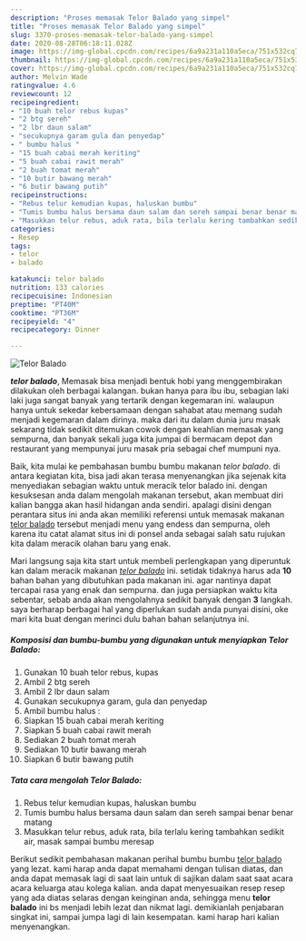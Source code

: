 ```yaml
---
description: "Proses memasak Telor Balado yang simpel"
title: "Proses memasak Telor Balado yang simpel"
slug: 3370-proses-memasak-telor-balado-yang-simpel
date: 2020-08-28T06:18:11.028Z
image: https://img-global.cpcdn.com/recipes/6a9a231a110a5eca/751x532cq70/telor-balado-foto-resep-utama.jpg
thumbnail: https://img-global.cpcdn.com/recipes/6a9a231a110a5eca/751x532cq70/telor-balado-foto-resep-utama.jpg
cover: https://img-global.cpcdn.com/recipes/6a9a231a110a5eca/751x532cq70/telor-balado-foto-resep-utama.jpg
author: Melvin Wade
ratingvalue: 4.6
reviewcount: 12
recipeingredient:
- "10 buah telor rebus kupas"
- "2 btg sereh"
- "2 lbr daun salam"
- "secukupnya garam gula dan penyedap"
- " bumbu halus "
- "15 buah cabai merah keriting"
- "5 buah cabai rawit merah"
- "2 buah tomat merah"
- "10 butir bawang merah"
- "6 butir bawang putih"
recipeinstructions:
- "Rebus telur kemudian kupas, haluskan bumbu"
- "Tumis bumbu halus bersama daun salam dan sereh sampai benar benar matang"
- "Masukkan telur rebus, aduk rata, bila terlalu kering tambahkan sedikit air, masak sampai bumbu meresap"
categories:
- Resep
tags:
- telor
- balado

katakunci: telor balado 
nutrition: 133 calories
recipecuisine: Indonesian
preptime: "PT40M"
cooktime: "PT36M"
recipeyield: "4"
recipecategory: Dinner

---
```



![Telor Balado](https://img-global.cpcdn.com/recipes/6a9a231a110a5eca/751x532cq70/telor-balado-foto-resep-utama.jpg)

<b><i>telor balado</i></b>, Memasak bisa menjadi bentuk hobi yang menggembirakan dilakukan oleh berbagai kalangan. bukan hanya para ibu ibu, sebagian laki laki juga sangat banyak yang tertarik dengan kegemaran ini. walaupun hanya untuk sekedar kebersamaan dengan sahabat atau memang sudah menjadi kegemaran dalam dirinya. maka dari itu dalam dunia juru masak sekarang tidak sedikit ditemukan cowok dengan keahlian memasak yang sempurna, dan banyak sekali juga kita jumpai di bermacam depot dan restaurant yang mempunyai juru masak pria sebagai chef mumpuni nya.

Baik, kita mulai ke pembahasan bumbu bumbu makanan <i>telor balado</i>. di antara kegiatan kita, bisa jadi akan terasa menyenangkan jika sejenak kita menyediakan sebagian waktu untuk meracik telor balado ini. dengan kesuksesan anda dalam mengolah makanan tersebut, akan membuat diri kalian bangga akan hasil hidangan anda sendiri. apalagi disini dengan perantara situs ini anda akan memiliki referensi untuk memasak makanan <u>telor balado</u> tersebut menjadi menu yang endess dan sempurna, oleh karena itu catat alamat situs ini di ponsel anda sebagai salah satu rujukan kita dalam meracik olahan baru yang enak.




Mari langsung saja kita start untuk membeli perlengkapan yang diperuntuk kan dalam meracik makanan <u><i>telor balado</i></u> ini. setidak tidaknya harus ada <b>10</b> bahan bahan yang dibutuhkan pada makanan ini. agar nantinya dapat tercapai rasa yang enak dan sempurna. dan juga persiapkan waktu kita sebentar, sebab anda akan mengolahnya sedikit banyak dengan <b>3</b> langkah. saya berharap berbagai hal yang diperlukan sudah anda punyai disini, oke mari kita buat dengan merinci dulu bahan bahan selanjutnya ini.

<!--inarticleads1-->

##### Komposisi dan bumbu-bumbu yang digunakan untuk menyiapkan Telor Balado:

1. Gunakan 10 buah telor rebus, kupas
1. Ambil 2 btg sereh
1. Ambil 2 lbr daun salam
1. Gunakan secukupnya garam, gula dan penyedap
1. Ambil  bumbu halus :
1. Siapkan 15 buah cabai merah keriting
1. Siapkan 5 buah cabai rawit merah
1. Sediakan 2 buah tomat merah
1. Sediakan 10 butir bawang merah
1. Siapkan 6 butir bawang putih




<!--inarticleads2-->

##### Tata cara mengolah Telor Balado:

1. Rebus telur kemudian kupas, haluskan bumbu
1. Tumis bumbu halus bersama daun salam dan sereh sampai benar benar matang
1. Masukkan telur rebus, aduk rata, bila terlalu kering tambahkan sedikit air, masak sampai bumbu meresap




Berikut sedikit pembahasan makanan perihal bumbu bumbu <u>telor balado</u> yang lezat. kami harap anda dapat memahami dengan tulisan diatas, dan anda dapat memasak lagi di saat lain untuk di sajikan dalam saat saat acara acara keluarga atau kolega kalian. anda dapat menyesuaikan resep resep yang ada diatas selaras dengan keinginan anda, sehingga menu <b>telor balado</b> ini bs menjadi lebih lezat dan nikmat lagi. demikianlah penjabaran singkat ini, sampai jumpa lagi di lain kesempatan. kami harap hari kalian menyenangkan.
